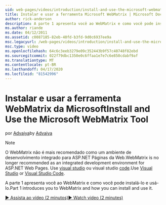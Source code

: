 ```yaml
---
uid: web-pages/videos/introduction/install-and-use-the-microsoft-webmatrix-tool
title: Instalar e usar a ferramenta Microsoft WebMatrix | Microsoft Docs
author: rick-anderson
description: A parte 1 apresenta você ao WebMatrix e como você pode instalá-lo e usá-lo.
ms.author: riande
ms.date: 04/12/2011
ms.assetid: c0087185-82eb-40fd-b3fd-9d0c6937ee9a
msc.legacyurl: /web-pages/videos/introduction/install-and-use-the-microsoft-webmatrix-tool
msc.type: video
ms.openlocfilehash: 64c6c3eeb3279e09c352443b9f57c40748f82ebd
ms.sourcegitcommit: 022f79dbc1350e0c6ffaa1e7e7c6e850cdabf9af
ms.translationtype: MT
ms.contentlocale: pt-BR
ms.lasthandoff: 04/17/2020
ms.locfileid: "81542996"
---
```

# <a name="install-and-use-the-microsoft-webmatrix-tool"></a><span data-ttu-id="ce7fe-103">Instalar e usar a ferramenta WebMatrix da Microsoft</span><span class="sxs-lookup"><span data-stu-id="ce7fe-103">Install and Use the Microsoft WebMatrix Tool</span></span>

<span data-ttu-id="ce7fe-104">por [Advaiya](https://twitter.com/Advaiyasolns)</span><span class="sxs-lookup"><span data-stu-id="ce7fe-104">by [Advaiya](https://twitter.com/Advaiyasolns)</span></span>

> [!NOTE] 
> <span data-ttu-id="ce7fe-105">O WebMatrix não é mais recomendado como um ambiente de desenvolvimento integrado para ASP.NET Páginas da Web.</span><span class="sxs-lookup"><span data-stu-id="ce7fe-105">WebMatrix is no longer recommended as an integrated development environment for ASP.NET Web Pages.</span></span> <span data-ttu-id="ce7fe-106">Use [visual studio](xref:web-pages/overview/getting-started/program-asp-net-web-pages-in-visual-studio) ou visual studio [code](https://code.visualstudio.com/).</span><span class="sxs-lookup"><span data-stu-id="ce7fe-106">Use [Visual Studio](xref:web-pages/overview/getting-started/program-asp-net-web-pages-in-visual-studio) or [Visual Studio Code](https://code.visualstudio.com/).</span></span>

<span data-ttu-id="ce7fe-107">A parte 1 apresenta você ao WebMatrix e como você pode instalá-lo e usá-lo.</span><span class="sxs-lookup"><span data-stu-id="ce7fe-107">Part 1 introduces you to WebMatrix and how you can install and use it.</span></span>

[<span data-ttu-id="ce7fe-108">&#9654; Assista ao vídeo (2 minutos)</span><span class="sxs-lookup"><span data-stu-id="ce7fe-108">&#9654; Watch video (2 minutes)</span></span>](https://channel9.msdn.com/Blogs/ASP-NET-Site-Videos/install-and-use-the-microsoft-webmatrix-tool)

